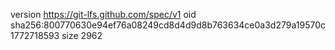 version https://git-lfs.github.com/spec/v1
oid sha256:800770630e94ef76a08249cd8d4d9d8b763634ce0a3d279a19570c1772718593
size 2962
